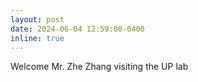 ```yaml
---
layout: post
date: 2024-06-04 12:59:00-0400
inline: true
---
```


Welcome Mr. Zhe Zhang visiting the UP lab
